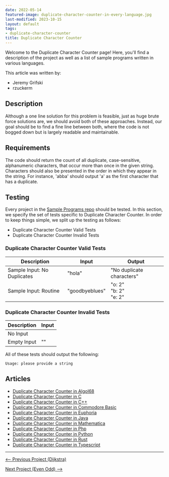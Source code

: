```yaml
---
date: 2022-05-14
featured-image: duplicate-character-counter-in-every-language.jpg
last-modified: 2023-10-15
layout: default
tags:
- duplicate-character-counter
title: Duplicate Character Counter
---
```


Welcome to the Duplicate Character Counter page! Here, you'll find a description of the project as well as a list of sample programs written in various languages.

This article was written by:

- Jeremy Grifski
- rzuckerm

## Description

Although a one line solution for this problem is feasible, just as 
huge brute force solutions are, we should avoid both of these 
approaches. Instead, our goal should be to find a fine line between 
both, where the code is not bogged down but is largely readable and 
maintainable.


## Requirements

The code should return the count of all duplicate, case-sensitive, 
alphanumeric characters, that occur more than once in the given string. 
Characters should also be presented in the order in which they appear 
in the string. For instance, 'abba' should output 'a' as the first character 
that has a duplicate.


## Testing

Every project in the [Sample Programs repo](https://github.com/TheRenegadeCoder/sample-programs) should be tested.
In this section, we specify the set of tests specific to Duplicate Character Counter.
In order to keep things simple, we split up the testing as follows:

- Duplicate Character Counter Valid Tests
- Duplicate Character Counter Invalid Tests

### Duplicate Character Counter Valid Tests

| Description | Input | Output |
| ----------- | ----- | ------ |
| Sample Input: No Duplicates | "hola" | "No duplicate characters" |
| Sample Input: Routine | "goodbyeblues" | "o: 2"<br>"b: 2"<br>"e: 2" |

### Duplicate Character Counter Invalid Tests

| Description | Input |
| ----------- | ----- |
| No Input |  |
| Empty Input | "" |

All of these tests should output the following:

```
Usage: please provide a string
```


## Articles

- [Duplicate Character Counter in Algol68](https://sampleprograms.io/projects/duplicate-character-counter/algol68)
- [Duplicate Character Counter in C](https://sampleprograms.io/projects/duplicate-character-counter/c)
- [Duplicate Character Counter in C++](https://sampleprograms.io/projects/duplicate-character-counter/c-plus-plus)
- [Duplicate Character Counter in Commodore Basic](https://sampleprograms.io/projects/duplicate-character-counter/commodore-basic)
- [Duplicate Character Counter in Euphoria](https://sampleprograms.io/projects/duplicate-character-counter/euphoria)
- [Duplicate Character Counter in Java](https://sampleprograms.io/projects/duplicate-character-counter/java)
- [Duplicate Character Counter in Mathematica](https://sampleprograms.io/projects/duplicate-character-counter/mathematica)
- [Duplicate Character Counter in Php](https://sampleprograms.io/projects/duplicate-character-counter/php)
- [Duplicate Character Counter in Python](https://sampleprograms.io/projects/duplicate-character-counter/python)
- [Duplicate Character Counter in Rust](https://sampleprograms.io/projects/duplicate-character-counter/rust)
- [Duplicate Character Counter in Typescript](https://sampleprograms.io/projects/duplicate-character-counter/typescript)

***

<nav class="project-nav">

<div id="prev" markdown="1">

[<-- Previous Project (Dijkstra)](https://sampleprograms.io/projects/dijkstra)

</div>

<div id="next" markdown="1">

[Next Project (Even Odd) -->](https://sampleprograms.io/projects/even-odd)

</div>

</nav>
